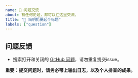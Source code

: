 ```yaml
---
name: 🙋 问题交流
about: 有任何问题，都可以在这里交流。
title: "🙋 简明扼要起个标题"
labels: ["question"]
---
```


## 问题反馈

- 搜索打开和关闭的 [GitHub 问题](https://github.com/eryajf/chatgpt-wecom/issues)，请勿重复提交issue。

**重要：提交问题时，请务必带上输出日志，以及个人排查的成果。**